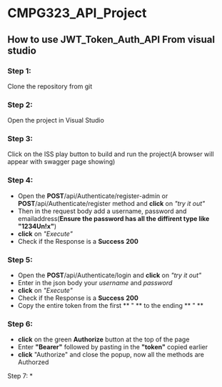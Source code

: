 # CMPG323_API_Project

## How to use JWT_Token_Auth_API From visual studio

### Step 1:
Clone the repository from git

### Step 2:
Open the project in Visual Studio

### Step 3:
Click on the ISS play button to build and run the project(A browser will appear with swagger page showing)

### Step 4:
* Open the **POST**/api/Authenticate/register-admin or **POST**/api/Authenticate/register method and **click** on *"try it out"*
* Then in the request body add a username, password and emailaddress(**Ensure the password has all the diffirent type like "1234Un!x"**)
* **click** on *"Execute"*
* Check if the Response is a **Success** **200** 

### Step 5:
*  Open the **POST**/api/Authenticate/login and **click** on *"try it out"*
*  Enter in the json body your *username* and *password*
*  **click** on *"Execute"*
*  Check if the Response is a **Success** **200**
*  Copy the entire token from the first ** " ** to the ending ** " **

### Step 6:
*  **click** on the green **Authorize** button at the top of the page 
*  Enter **"Bearer"** followed by pasting in the **"token"** copied earlier
*  **click** "Authorize" and close the popup, now all the methods are Authorzed

Step 7:
* 
